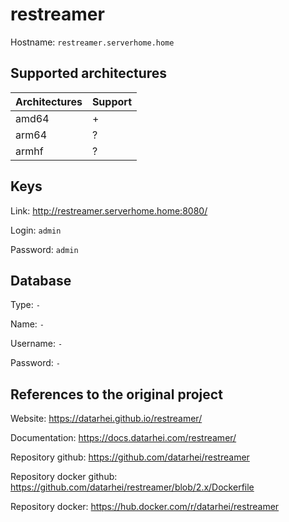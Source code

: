 # restreamer

Hostname: `restreamer.serverhome.home`

## Supported architectures

| Architectures | Support |
| :------------ | :------ |
| amd64         | +       |
| arm64         | ?       |
| armhf         | ?       |

## Keys

Link: http://restreamer.serverhome.home:8080/

Login: `admin`

Password: `admin`

## Database

Type: `-`

Name: `-`

Username: `-`

Password: `-`

## References to the original project

Website: https://datarhei.github.io/restreamer/

Documentation: https://docs.datarhei.com/restreamer/

Repository github: https://github.com/datarhei/restreamer

Repository docker github: https://github.com/datarhei/restreamer/blob/2.x/Dockerfile

Repository docker: https://hub.docker.com/r/datarhei/restreamer
